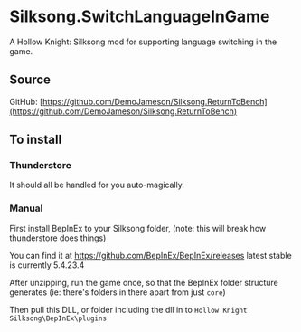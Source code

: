 # Silksong.SwitchLanguageInGame
A Hollow Knight: Silksong mod for supporting language switching in the game.

## Source
GitHub: [https://github.com/DemoJameson/Silksong.ReturnToBench](https://github.com/DemoJameson/Silksong.ReturnToBench)

## To install

### Thunderstore
It should all be handled for you auto-magically.

### Manual
First install BepInEx to your Silksong folder,
(note: this will break how thunderstore does things)

You can find it at
https://github.com/BepInEx/BepInEx/releases
latest stable is currently 5.4.23.4

After unzipping, run the game once, so that the BepInEx folder structure generates
(ie: there's folders in there apart from just `core`)

Then pull this DLL, or folder including the dll in to
`Hollow Knight Silksong\BepInEx\plugins`
